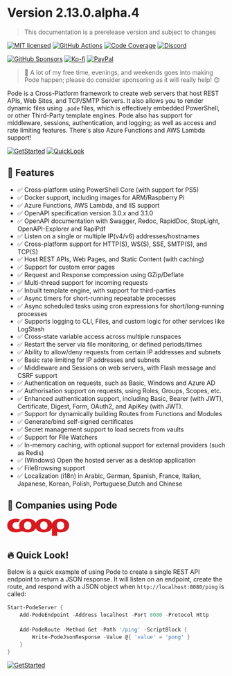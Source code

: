 # Version 2.13.0.alpha.4

> This documentation is a prerelease version and subject to changes

[![MIT licensed](https://img.shields.io/badge/license-MIT-blue.svg)](https://raw.githubusercontent.com/Badgerati/Pode/master/LICENSE.txt)
[![GitHub Actions](https://img.shields.io/endpoint.svg?url=https%3A%2F%2Factions-badge.atrox.dev%2Fbadgerati%2Fpode%2Fbadge&style=flat&label=GitHub)](https://actions-badge.atrox.dev/badgerati/pode/goto)
[![Code Coverage](https://coveralls.io/repos/github/Badgerati/Pode/badge.svg?branch=develop)](https://coveralls.io/github/Badgerati/Pode?branch=develop)
[![Discord](https://img.shields.io/discord/887398607727255642)](https://discord.gg/fRqeGcbF6h)

[![GitHub Sponsors](https://img.shields.io/github/sponsors/Badgerati?color=%23ff69b4&logo=github&style=flat&label=Sponsers)](https://github.com/sponsors/Badgerati)
[![Ko-fi](https://img.shields.io/static/v1?logo=kofi&label=Ko-fi&logoColor=white&message=Buy+me+a+coffee&color=ff5f5f)](https://ko-fi.com/badgerati)
[![PayPal](https://img.shields.io/static/v1?logo=paypal&label=PayPal&logoColor=white&message=Donate&color=00457C)](https://paypal.me/badgerati)

> 💝 A lot of my free time, evenings, and weekends goes into making Pode happen; please do consider sponsoring as it will really help! 😊

Pode is a Cross-Platform framework to create web servers that host REST APIs, Web Sites, and TCP/SMTP Servers. It also allows you to render dynamic files using `.pode` files, which is effectively embedded PowerShell, or other Third-Party template engines. Pode also has support for middleware, sessions, authentication, and logging; as well as access and rate limiting features. There's also Azure Functions and AWS Lambda support!

[![GetStarted](https://img.shields.io/badge/-Get%20Started!-green.svg?longCache=true&style=for-the-badge)](./Getting-Started/FirstApp)
[![QuickLook](https://img.shields.io/badge/-Quick%20Look!-blue.svg?longCache=true&style=for-the-badge)](#quick-look)

## 🚀 Features

* ✅ Cross-platform using PowerShell Core (with support for PS5)
* ✅ Docker support, including images for ARM/Raspberry Pi
* ✅ Azure Functions, AWS Lambda, and IIS support
* ✅ OpenAPI specification version 3.0.x and 3.1.0
* ✅ OpenAPI documentation with Swagger, Redoc, RapidDoc, StopLight, OpenAPI-Explorer and RapiPdf
* ✅ Listen on a single or multiple IP(v4/v6) addresses/hostnames
* ✅ Cross-platform support for HTTP(S), WS(S), SSE, SMTP(S), and TCP(S)
* ✅ Host REST APIs, Web Pages, and Static Content (with caching)
* ✅ Support for custom error pages
* ✅ Request and Response compression using GZip/Deflate
* ✅ Multi-thread support for incoming requests
* ✅ Inbuilt template engine, with support for third-parties
* ✅ Async timers for short-running repeatable processes
* ✅ Async scheduled tasks using cron expressions for short/long-running processes
* ✅ Supports logging to CLI, Files, and custom logic for other services like LogStash
* ✅ Cross-state variable access across multiple runspaces
* ✅ Restart the server via file monitoring, or defined periods/times
* ✅ Ability to allow/deny requests from certain IP addresses and subnets
* ✅ Basic rate limiting for IP addresses and subnets
* ✅ Middleware and Sessions on web servers, with Flash message and CSRF support
* ✅ Authentication on requests, such as Basic, Windows and Azure AD
* ✅ Authorisation support on requests, using Roles, Groups, Scopes, etc.
* ✅ Enhanced authentication support, including Basic, Bearer (with JWT), Certificate, Digest, Form, OAuth2, and ApiKey (with JWT).
* ✅ Support for dynamically building Routes from Functions and Modules
* ✅ Generate/bind self-signed certificates
* ✅ Secret management support to load secrets from vaults
* ✅ Support for File Watchers
* ✅ In-memory caching, with optional support for external providers (such as Redis)
* ✅ (Windows) Open the hosted server as a desktop application
* ✅ FileBrowsing support
* ✅ Localization (i18n) in Arabic, German, Spanish, France, Italian, Japanese, Korean, Polish, Portuguese,Dutch and Chinese

## 🏢 Companies using Pode

[![coop](./images/companies/coop-logo.png)](https://coop.dk)

## 🔥 Quick Look!

Below is a quick example of using Pode to create a single REST API endpoint to return a JSON response. It will listen on an endpoint, create the route, and respond with a JSON object when `http://localhost:8080/ping` is called:

```powershell
Start-PodeServer {
    Add-PodeEndpoint -Address localhost -Port 8080 -Protocol Http

    Add-PodeRoute -Method Get -Path '/ping' -ScriptBlock {
        Write-PodeJsonResponse -Value @{ 'value' = 'pong' }
    }
}
```

[![GetStarted](https://img.shields.io/badge/-Get%20Started!-green.svg?longCache=true&style=for-the-badge)](./Getting-Started/FirstApp)
